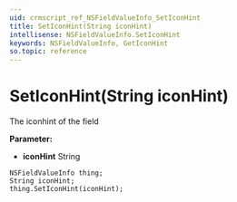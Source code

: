 ```yaml
---
uid: crmscript_ref_NSFieldValueInfo_SetIconHint
title: SetIconHint(String iconHint)
intellisense: NSFieldValueInfo.SetIconHint
keywords: NSFieldValueInfo, GetIconHint
so.topic: reference
---
```


# SetIconHint(String iconHint)

The iconhint of the field

**Parameter:** 
 - **iconHint** String

```crmscript
NSFieldValueInfo thing;
String iconHint;
thing.SetIconHint(iconHint);
```

